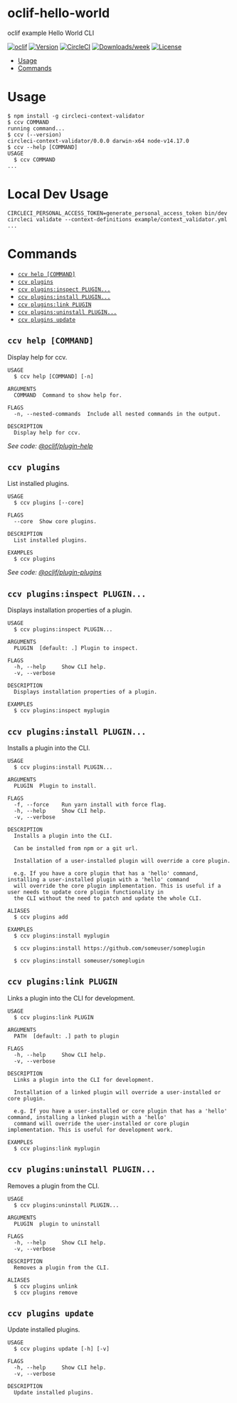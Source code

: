 oclif-hello-world
=================

oclif example Hello World CLI

[![oclif](https://img.shields.io/badge/cli-oclif-brightgreen.svg)](https://oclif.io)
[![Version](https://img.shields.io/npm/v/oclif-hello-world.svg)](https://npmjs.org/package/oclif-hello-world)
[![CircleCI](https://circleci.com/gh/oclif/hello-world/tree/main.svg?style=shield)](https://circleci.com/gh/oclif/hello-world/tree/main)
[![Downloads/week](https://img.shields.io/npm/dw/oclif-hello-world.svg)](https://npmjs.org/package/oclif-hello-world)
[![License](https://img.shields.io/npm/l/oclif-hello-world.svg)](https://github.com/oclif/hello-world/blob/main/package.json)

<!-- toc -->
* [Usage](#usage)
* [Commands](#commands)
<!-- tocstop -->
# Usage
<!-- usage -->
```sh-session
$ npm install -g circleci-context-validator
$ ccv COMMAND
running command...
$ ccv (--version)
circleci-context-validator/0.0.0 darwin-x64 node-v14.17.0
$ ccv --help [COMMAND]
USAGE
  $ ccv COMMAND
...
```
<!-- usagestop -->

# Local Dev Usage
<!-- usage -->
```sh-session
CIRCLECI_PERSONAL_ACCESS_TOKEN=generate_personal_access_token bin/dev circleci validate --context-definitions example/context_validator.yml
...
```
<!-- usagestop -->
# Commands
<!-- commands -->
* [`ccv help [COMMAND]`](#ccv-help-command)
* [`ccv plugins`](#ccv-plugins)
* [`ccv plugins:inspect PLUGIN...`](#ccv-pluginsinspect-plugin)
* [`ccv plugins:install PLUGIN...`](#ccv-pluginsinstall-plugin)
* [`ccv plugins:link PLUGIN`](#ccv-pluginslink-plugin)
* [`ccv plugins:uninstall PLUGIN...`](#ccv-pluginsuninstall-plugin)
* [`ccv plugins update`](#ccv-plugins-update)

## `ccv help [COMMAND]`

Display help for ccv.

```
USAGE
  $ ccv help [COMMAND] [-n]

ARGUMENTS
  COMMAND  Command to show help for.

FLAGS
  -n, --nested-commands  Include all nested commands in the output.

DESCRIPTION
  Display help for ccv.
```

_See code: [@oclif/plugin-help](https://github.com/oclif/plugin-help/blob/v5.1.10/src/commands/help.ts)_

## `ccv plugins`

List installed plugins.

```
USAGE
  $ ccv plugins [--core]

FLAGS
  --core  Show core plugins.

DESCRIPTION
  List installed plugins.

EXAMPLES
  $ ccv plugins
```

_See code: [@oclif/plugin-plugins](https://github.com/oclif/plugin-plugins/blob/v2.0.11/src/commands/plugins/index.ts)_

## `ccv plugins:inspect PLUGIN...`

Displays installation properties of a plugin.

```
USAGE
  $ ccv plugins:inspect PLUGIN...

ARGUMENTS
  PLUGIN  [default: .] Plugin to inspect.

FLAGS
  -h, --help     Show CLI help.
  -v, --verbose

DESCRIPTION
  Displays installation properties of a plugin.

EXAMPLES
  $ ccv plugins:inspect myplugin
```

## `ccv plugins:install PLUGIN...`

Installs a plugin into the CLI.

```
USAGE
  $ ccv plugins:install PLUGIN...

ARGUMENTS
  PLUGIN  Plugin to install.

FLAGS
  -f, --force    Run yarn install with force flag.
  -h, --help     Show CLI help.
  -v, --verbose

DESCRIPTION
  Installs a plugin into the CLI.

  Can be installed from npm or a git url.

  Installation of a user-installed plugin will override a core plugin.

  e.g. If you have a core plugin that has a 'hello' command, installing a user-installed plugin with a 'hello' command
  will override the core plugin implementation. This is useful if a user needs to update core plugin functionality in
  the CLI without the need to patch and update the whole CLI.

ALIASES
  $ ccv plugins add

EXAMPLES
  $ ccv plugins:install myplugin 

  $ ccv plugins:install https://github.com/someuser/someplugin

  $ ccv plugins:install someuser/someplugin
```

## `ccv plugins:link PLUGIN`

Links a plugin into the CLI for development.

```
USAGE
  $ ccv plugins:link PLUGIN

ARGUMENTS
  PATH  [default: .] path to plugin

FLAGS
  -h, --help     Show CLI help.
  -v, --verbose

DESCRIPTION
  Links a plugin into the CLI for development.

  Installation of a linked plugin will override a user-installed or core plugin.

  e.g. If you have a user-installed or core plugin that has a 'hello' command, installing a linked plugin with a 'hello'
  command will override the user-installed or core plugin implementation. This is useful for development work.

EXAMPLES
  $ ccv plugins:link myplugin
```

## `ccv plugins:uninstall PLUGIN...`

Removes a plugin from the CLI.

```
USAGE
  $ ccv plugins:uninstall PLUGIN...

ARGUMENTS
  PLUGIN  plugin to uninstall

FLAGS
  -h, --help     Show CLI help.
  -v, --verbose

DESCRIPTION
  Removes a plugin from the CLI.

ALIASES
  $ ccv plugins unlink
  $ ccv plugins remove
```

## `ccv plugins update`

Update installed plugins.

```
USAGE
  $ ccv plugins update [-h] [-v]

FLAGS
  -h, --help     Show CLI help.
  -v, --verbose

DESCRIPTION
  Update installed plugins.
```
<!-- commandsstop -->

